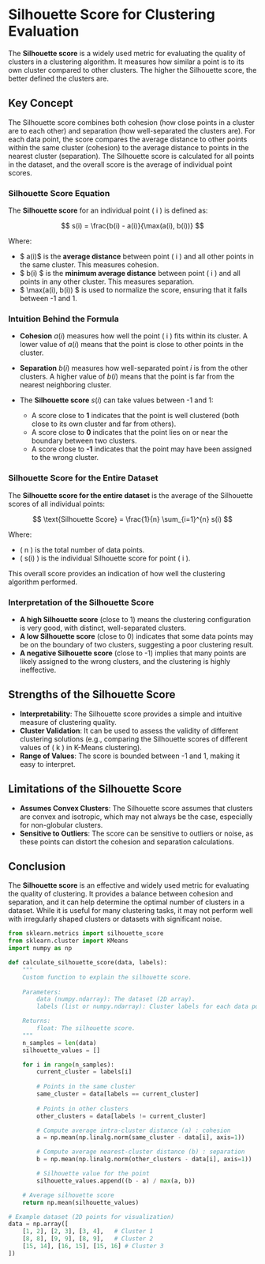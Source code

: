 # Silhouette Score for Clustering Evaluation

The **Silhouette score** is a widely used metric for evaluating the quality of clusters in a clustering algorithm. It measures how similar a point is to its own cluster compared to other clusters. The higher the Silhouette score, the better defined the clusters are.

## Key Concept

The Silhouette score combines both cohesion (how close points in a cluster are to each other) and separation (how well-separated the clusters are). For each data point, the score compares the average distance to other points within the same cluster (cohesion) to the average distance to points in the nearest cluster (separation). The Silhouette score is calculated for all points in the dataset, and the overall score is the average of individual point scores.

### Silhouette Score Equation

The **Silhouette score** for an individual point \( i \) is defined as:

$$
s(i) = \frac{b(i) - a(i)}{\max(a(i), b(i))}
$$

Where:
- $ a(i)$ is the **average distance** between point \( i \) and all other points in the same cluster. This measures cohesion.
- $ b(i) $ is the **minimum average distance** between point \( i \) and all points in any other cluster. This measures separation.
- $ \max(a(i), b(i)) $ is used to normalize the score, ensuring that it falls between -1 and 1.

### Intuition Behind the Formula

- **Cohesion** $a(i)$ measures how well the point \( i \) fits within its cluster. A lower value of $a(i)$ means that the point is close to other points in the cluster.
- **Separation** $b(i)$ measures how well-separated point $i$ is from the other clusters. A higher value of $b(i)$ means that the point is far from the nearest neighboring cluster.

- The **Silhouette score** $s(i)$ can take values between -1 and 1:
  - A score close to **1** indicates that the point is well clustered (both close to its own cluster and far from others).
  - A score close to **0** indicates that the point lies on or near the boundary between two clusters.
  - A score close to **-1** indicates that the point may have been assigned to the wrong cluster.

### Silhouette Score for the Entire Dataset

The **Silhouette score for the entire dataset** is the average of the Silhouette scores of all individual points:

$$
\text{Silhouette Score} = \frac{1}{n} \sum_{i=1}^{n} s(i)
$$

Where:
- \( n \) is the total number of data points.
- \( s(i) \) is the individual Silhouette score for point \( i \).

This overall score provides an indication of how well the clustering algorithm performed.

### Interpretation of the Silhouette Score

- **A high Silhouette score** (close to 1) means the clustering configuration is very good, with distinct, well-separated clusters.
- **A low Silhouette score** (close to 0) indicates that some data points may be on the boundary of two clusters, suggesting a poor clustering result.
- **A negative Silhouette score** (close to -1) implies that many points are likely assigned to the wrong clusters, and the clustering is highly ineffective.

## Strengths of the Silhouette Score

- **Interpretability**: The Silhouette score provides a simple and intuitive measure of clustering quality.
- **Cluster Validation**: It can be used to assess the validity of different clustering solutions (e.g., comparing the Silhouette scores of different values of \( k \) in K-Means clustering).
- **Range of Values**: The score is bounded between -1 and 1, making it easy to interpret.

## Limitations of the Silhouette Score

- **Assumes Convex Clusters**: The Silhouette score assumes that clusters are convex and isotropic, which may not always be the case, especially for non-globular clusters.
- **Sensitive to Outliers**: The score can be sensitive to outliers or noise, as these points can distort the cohesion and separation calculations.

## Conclusion

The **Silhouette score** is an effective and widely used metric for evaluating the quality of clustering. It provides a balance between cohesion and separation, and it can help determine the optimal number of clusters in a dataset. While it is useful for many clustering tasks, it may not perform well with irregularly shaped clusters or datasets with significant noise.

```python
from sklearn.metrics import silhouette_score
from sklearn.cluster import KMeans
import numpy as np

def calculate_silhouette_score(data, labels):
    """
    Custom function to explain the silhouette score.
    
    Parameters:
        data (numpy.ndarray): The dataset (2D array).
        labels (list or numpy.ndarray): Cluster labels for each data point.

    Returns:
        float: The silhouette score.
    """
    n_samples = len(data)
    silhouette_values = []

    for i in range(n_samples):
        current_cluster = labels[i]
        
        # Points in the same cluster
        same_cluster = data[labels == current_cluster]
        
        # Points in other clusters
        other_clusters = data[labels != current_cluster]

        # Compute average intra-cluster distance (a) : cohesion
        a = np.mean(np.linalg.norm(same_cluster - data[i], axis=1))

        # Compute average nearest-cluster distance (b) : separation
        b = np.mean(np.linalg.norm(other_clusters - data[i], axis=1))

        # Silhouette value for the point
        silhouette_values.append((b - a) / max(a, b))

    # Average silhouette score
    return np.mean(silhouette_values)

# Example dataset (2D points for visualization)
data = np.array([
    [1, 2], [2, 3], [3, 4],   # Cluster 1
    [8, 8], [9, 9], [8, 9],   # Cluster 2
    [15, 14], [16, 15], [15, 16] # Cluster 3
])
```

